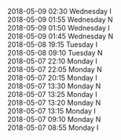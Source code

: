 2018-05-09 02:30 Wednesday  I  
2018-05-09 01:55 Wednesday  N  
2018-05-09 01:50 Wednesday  I  
2018-05-09 01:45 Wednesday  N  
2018-05-08 19:15 Tuesday  I  
2018-05-08 09:10 Tuesday  N  
2018-05-07 22:10 Monday  I  
2018-05-07 22:05 Monday  N  
2018-05-07 20:15 Monday  I  
2018-05-07 13:30 Monday  N  
2018-05-07 13:25 Monday  I  
2018-05-07 13:20 Monday  N  
2018-05-07 13:15 Monday  I  
2018-05-07 09:10 Monday  N  
2018-05-07 08:55 Monday  I  
